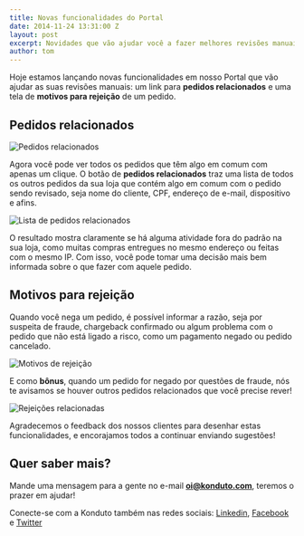 ```yaml
---
title: Novas funcionalidades do Portal
date: 2014-11-24 13:31:00 Z
layout: post
excerpt: Novidades que vão ajudar você a fazer melhores revisões manuais.
author: tom
---
```


Hoje estamos lançando novas funcionalidades em nosso Portal que vão ajudar as suas revisões manuais: um link para **pedidos relacionados** e uma tela de **motivos para rejeição** de um pedido.

## Pedidos relacionados

![Pedidos relacionados](/images/nova-funcionalidade-pedidos-relacionados.png)


Agora você pode ver todos os pedidos que têm algo em comum com apenas um clique. O botão de **pedidos relacionados** traz uma lista de todos os outros pedidos da sua loja que contém algo em comum com o pedido sendo revisado, seja nome do cliente, CPF, endereço de e-mail, dispositivo e afins.

![Lista de pedidos relacionados](/images/nova-funcionalidade-lista-relacionados.png)


O resultado mostra claramente se há alguma atividade fora do padrão na sua loja, como muitas compras entregues no mesmo endereço ou feitas com o mesmo IP. Com isso, você pode tomar uma decisão mais bem informada sobre o que fazer com aquele pedido.

## Motivos para rejeição

Quando você nega um pedido, é possível informar a razão, seja por suspeita de fraude, chargeback confirmado ou algum problema com o pedido que não está ligado a risco, como um pagamento negado ou pedido cancelado.

![Motivos de rejeição](/images/nova-funcionalidade-motivo-negar.png)


E como **bônus**, quando um pedido for negado por questões de fraude, nós te avisamos se houver outros pedidos relacionados que você precise rever!

![Rejeições relacionadas](/images/nova-funcionalidade-negar-relacionados.png)


Agradecemos o feedback dos nossos clientes para desenhar estas funcionalidades, e encorajamos todos a continuar enviando sugestões!

## Quer saber mais? 

Mande uma mensagem para a gente no e-mail **oi@konduto.com**, teremos o prazer em ajudar!

Conecte-se com a Konduto também nas redes sociais: [Linkedin](https://www.linkedin.com/company/konduto), [Facebook](https://www.facebook.com/konduto) e [Twitter](https://twitter.com/Konduto_)